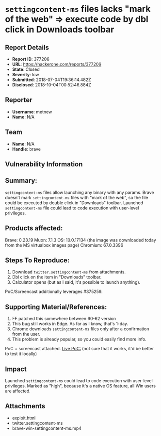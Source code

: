# `settingcontent-ms` files lacks "mark of the web" => execute code by dbl click in Downloads toolbar

## Report Details
- **Report ID**: 377206
- **URL**: https://hackerone.com/reports/377206
- **State**: Closed
- **Severity**: low
- **Submitted**: 2018-07-04T19:36:14.482Z
- **Disclosed**: 2018-10-04T00:52:46.884Z

## Reporter
- **Username**: metnew
- **Name**: N/A

## Team
- **Name**: N/A
- **Handle**: brave

## Vulnerability Information
## Summary:

`settingcontent-ms` files allow launching any binary with any params.
Brave doesn't mark `settingcontent-ms` files with "mark of the web", so the file could be executed by double click in "Downloads" toolbar. Launched `settingcontent-ms` file could lead to code execution with user-level privileges. 

## Products affected: 
Brave: 0.23.19
Muon: 7.1.3
OS: 10.0.17134 (the image was downloaded today from the MS virtualbox images page)
Chromium: 67.0.3396

## Steps To Reproduce:

1. Download `twitter.settingcontent-ms` from attachments.
2. Dbl click on the item in "Downloads" toolbar.
3. Calculator opens (but as I said, it's possible to launch anything).

PoC/Screencast additionally leverages #375259.

## Supporting Material/References:

1. FF patched this somewhere between 60-62 version
2. This bug still works in Edge. As far as I know, that's 1-day.
3. Chrome downloads `settingcontent-ms` files only after a confirmation from the user.
4. This problem is already popular, so you could easily find more info.

PoC + screencast attached.
[Live PoC:](https://win-settingcontent-ms-uosardvltp.now.sh)  (not sure that it works, it'd be better to test it locally)

## Impact

Launched `settingcontent-ms` could lead to code execution with user-level privileges. 
Marked as "high", because it's a native OS feature, all Win users are affected.

## Attachments
- exploit.html
- twitter.settingcontent-ms
- brave-win-settingcontent-ms.mp4
